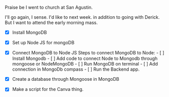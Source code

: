 
Praise be I went to church at San Agustin. 

I'll go again, I sense. I'd like to next week. in addition to going with Derick. But I want to attend the early morning mass.



- [x] Install MongoDB
- [x] Set up Node JS for mongoDB
- [x] Connect MongoDB to Node JS
	Steps to connect MongoDB to Node:
		- [ ] Install Mongodb
		- [ ] Add code to connect Node to Mongodb through mongoose or NodeMongoDB
		- [ ] Run MongoDB on terminal
		- [ ] Add connection in MongoDb compass
		- [ ] Run the Backend app.
- [x] Create a database through Mongoose in MongoDB

- [x] Make a script for the Canva thing.